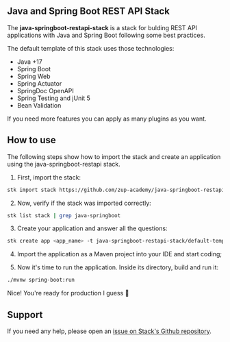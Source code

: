 ## Java and Spring Boot REST API Stack

The **java-springboot-restapi-stack** is a stack for bulding REST API applications with Java and Spring Boot following some best practices.

The default template of this stack uses those technologies:

- Java +17
- Spring Boot
- Spring Web
- Spring Actuator
- SpringDoc OpenAPI
- Spring Testing and jUnit 5
- Bean Validation

If you need more features you can apply as many plugins as you want.

## How to use

The following steps show how to import the stack and create an application using the java-springboot-restapi stack.

1. First, import the stack:
```sh
stk import stack https://github.com/zup-academy/java-springboot-restapi-stack
```

2. Now, verify if the stack was imported correctly:
```sh
stk list stack | grep java-springboot
```

3. Create your application and answer all the questions:
```sh
stk create app <app_name> -t java-springboot-restapi-stack/default-template
```

4. Import the application as a Maven project into your IDE and start coding;

5. Now it's time to run the application. Inside its directory, build and run it:
```sh
./mvnw spring-boot:run
```

Nice! You're ready for production I guess 🥳

## Support

If you need any help, please open an [issue on Stack's Github repository](https://github.com/zup-academy/java-springboot-restapi-stack/issues). 
